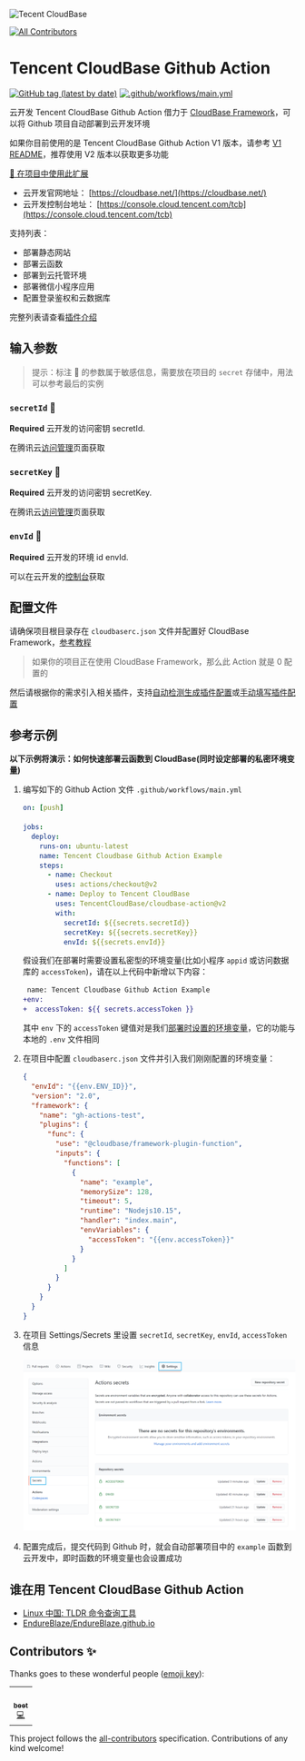 ![Tecent CloudBase](assets/logo.png)
<!-- ALL-CONTRIBUTORS-BADGE:START - Do not remove or modify this section -->
[![All Contributors](https://img.shields.io/badge/all_contributors-1-orange.svg?style=flat-square)](#contributors-)
<!-- ALL-CONTRIBUTORS-BADGE:END -->

# Tencent CloudBase Github Action

[![GitHub tag (latest by date)](https://img.shields.io/github/v/tag/TencentCloudBase/cloudbase-action?label=Actions&logo=github)](https://github.com/marketplace/actions/tencent-cloudbase-github-action) [![.github/workflows/main.yml](https://github.com/TencentCloudBase/cloudbase-action/workflows/.github/workflows/main.yml/badge.svg)](https://github.com/TencentCloudBase/cloudbase-action/actions)

云开发 Tencent CloudBase Github Action 借力于 [CloudBase Framework](https://github.com/Tencent/cloudbase-framework)，可以将 Github 项目自动部署到云开发环境

如果你目前使用的是 Tencent CloudBase Github Action V1 版本，请参考 [V1 README](https://github.com/TencentCloudBase/cloudbase-action/blob/3354b442713265aa9d7c5bf03b0b8cb0173f546f/README.md)，推荐使用 V2 版本以获取更多功能

[🚀 在项目中使用此扩展](https://github.com/marketplace/actions/tencent-cloudbase-github-action)

- 云开发官网地址： [https://cloudbase.net/](https://cloudbase.net/)
- 云开发控制台地址： [https://console.cloud.tencent.com/tcb](https://console.cloud.tencent.com/tcb)

支持列表：

- 部署静态网站
- 部署云函数
- 部署到云托管环境
- 部署微信小程序应用
- 配置登录鉴权和云数据库

完整列表请查看[插件介绍](https://docs.cloudbase.net/framework/plugins/)

## 输入参数

> 提示：标注 🔐 的参数属于敏感信息，需要放在项目的 `secret` 存储中，用法可以参考最后的实例

### `secretId` 🔐

**Required** 云开发的访问密钥 secretId.

在腾讯云[访问管理](https://console.cloud.tencent.com/cam/capi)页面获取

### `secretKey` 🔐

**Required** 云开发的访问密钥 secretKey.

在腾讯云[访问管理](https://console.cloud.tencent.com/cam/capi)页面获取

### `envId` 🔐

**Required** 云开发的环境 id envId.

可以在云开发的[控制台](https://console.cloud.tencent.com/tcb/env/index)获取

## 配置文件

请确保项目根目录存在 `cloudbaserc.json` 文件并配置好 CloudBase Framework，[参考教程](https://docs.cloudbase.net/framework/config.html#pei-zhi-shuo-ming)

> 如果你的项目正在使用 CloudBase Framework，那么此 Action 就是 0 配置的

然后请根据你的需求引入相关插件，支持[自动检测生成插件配置](https://docs.cloudbase.net/framework/plugins/#zi-dong-jian-ce-sheng-cheng-cha-jian-pei-zhi)或[手动填写插件配置](https://docs.cloudbase.net/framework/plugins/#zi-dong-jian-ce-sheng-cheng-cha-jian-pei-zhi)

## 参考示例

**以下示例将演示：如何快速部署云函数到 CloudBase(同时设定部署的私密环境变量)**

1. 编写如下的 Github Action 文件 `.github/workflows/main.yml`

   ```yaml
   on: [push]

   jobs:
     deploy:
       runs-on: ubuntu-latest
       name: Tencent Cloudbase Github Action Example
       steps:
         - name: Checkout
           uses: actions/checkout@v2
         - name: Deploy to Tencent CloudBase
           uses: TencentCloudBase/cloudbase-action@v2
           with:
             secretId: ${{secrets.secretId}}
             secretKey: ${{secrets.secretKey}}
             envId: ${{secrets.envId}}
   ```

   假设我们在部署时需要设置私密型的环境变量(比如小程序 `appid` 或访问数据库的 `accessToken`)，请在以上代码中新增以下内容：

   ```diff
    name: Tencent Cloudbase Github Action Example
   +env:
   +  accessToken: ${{ secrets.accessToken }}
   ```

   其中 `env` 下的 `accessToken` 键值对是我们[部署时设置的环境变量](https://docs.github.com/en/actions/reference/environment-variables#about-environment-variables)，它的功能与本地的 `.env` 文件相同

2. 在项目中配置 `cloudbaserc.json` 文件并引入我们刚刚配置的环境变量：

   ```json
   {
     "envId": "{{env.ENV_ID}}",
     "version": "2.0",
     "framework": {
       "name": "gh-actions-test",
       "plugins": {
         "func": {
           "use": "@cloudbase/framework-plugin-function",
           "inputs": {
             "functions": [
               {
                 "name": "example",
                 "memorySize": 128,
                 "timeout": 5,
                 "runtime": "Nodejs10.15",
                 "handler": "index.main",
                 "envVariables": {
                   "accessToken": "{{env.accessToken}}"
                 }
               }
             ]
           }
         }
       }
     }
   }
   ```

3. 在项目 Settings/Secrets 里设置 `secretId`, `secretKey`, `envId`, `accessToken` 信息

   ![secrets](assets/secrets.png)

4. 配置完成后，提交代码到 Github 时，就会自动部署项目中的 `example` 函数到云开发中，即时函数的环境变量也会设置成功

## 谁在用 Tencent CloudBase Github Action

- [Linux 中国: TLDR 命令查询工具](https://github.com/LCTT/tldr.linux.cn)
- [EndureBlaze/EndureBlaze.github.io](https://github.com/EndureBlaze/EndureBlaze.github.io)

## Contributors ✨

Thanks goes to these wonderful people ([emoji key](https://allcontributors.org/docs/en/emoji-key)):

<!-- ALL-CONTRIBUTORS-LIST:START - Do not remove or modify this section -->
<!-- prettier-ignore-start -->
<!-- markdownlint-disable -->
<table>
  <tr>
    <td align="center"><a href="http://www.beetcb.com"><img src="https://avatars.githubusercontent.com/u/63141491?v=4?s=100" width="100px;" alt=""/><br /><sub><b>beet</b></sub></a><br /><a href="https://github.com/TencentCloudBase/cloudbase-action/commits?author=beetcb" title="Code">💻</a></td>
  </tr>
</table>

<!-- markdownlint-restore -->
<!-- prettier-ignore-end -->

<!-- ALL-CONTRIBUTORS-LIST:END -->

This project follows the [all-contributors](https://github.com/all-contributors/all-contributors) specification. Contributions of any kind welcome!